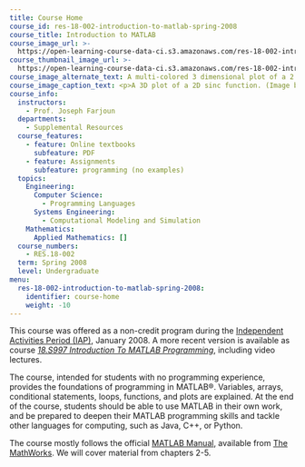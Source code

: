 ```yaml
---
title: Course Home
course_id: res-18-002-introduction-to-matlab-spring-2008
course_title: Introduction to MATLAB
course_image_url: >-
  https://open-learning-course-data-ci.s3.amazonaws.com/res-18-002-introduction-to-matlab-spring-2008/830547395aefdce81c5e4f16624d5c3b_res-18-002s08.jpg
course_thumbnail_image_url: >-
  https://open-learning-course-data-ci.s3.amazonaws.com/res-18-002-introduction-to-matlab-spring-2008/e961bbc20206a77085b91bc54baee908_res-18-002s08-th.jpg
course_image_alternate_text: A multi-colored 3 dimensional plot of a 2 dimensional sinc function.
course_image_caption_text: <p>A 3D plot of a 2D sinc function. (Image by MIT OpenCourseWare.)</p>
course_info:
  instructors:
    - Prof. Joseph Farjoun
  departments:
    - Supplemental Resources
  course_features:
    - feature: Online textbooks
      subfeature: PDF
    - feature: Assignments
      subfeature: programming (no examples)
  topics:
    Engineering:
      Computer Science:
        - Programming Languages
      Systems Engineering:
        - Computational Modeling and Simulation
    Mathematics:
      Applied Mathematics: []
  course_numbers:
    - RES.18-002
  term: Spring 2008
  level: Undergraduate
menu:
  res-18-002-introduction-to-matlab-spring-2008:
    identifier: course-home
    weight: -10
---
```

This course was offered as a non-credit program during the [Independent Activities Period (IAP)](http://web.mit.edu/iap/about/index.html), January 2008. A more recent version is available as course [_18.S997 Introduction To MATLAB Programming_](./resolveuid/df24ba19002e5b0339ab8ace6e254ffd), including video lectures.

The course, intended for students with no programming experience, provides the foundations of programming in MATLAB®. Variables, arrays, conditional statements, loops, functions, and plots are explained. At the end of the course, students should be able to use MATLAB in their own work, and be prepared to deepen their MATLAB programming skills and tackle other languages for computing, such as Java, C++, or Python.

The course mostly follows the official [MATLAB Manual](http://www.mathworks.com/access/helpdesk/help/pdf_doc/matlab/getstart.pdf), available from [The MathWorks](http://www.mathworks.com/). We will cover material from chapters 2-5.
